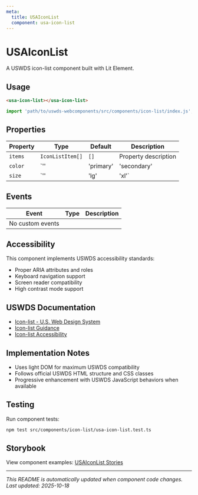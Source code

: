 ```yaml
---
meta:
  title: USAIconList
  component: usa-icon-list
---
```


# USAIconList

A USWDS icon-list component built with Lit Element.

## Usage

```html
<usa-icon-list></usa-icon-list>
```

```javascript
import 'path/to/uswds-webcomponents/src/components/icon-list/index.js';
```

## Properties

| Property | Type | Default | Description |
|----------|------|---------|-------------|
| `items` | `IconListItem[]` | `[]` | Property description |
| `color` | `'' | 'primary' | 'secondary' | 'success' | 'warning' | 'error' | 'info'` | `''` | Property description |
| `size` | `'' | 'lg' | 'xl'` | `''` | Property description |

## Events

| Event | Type | Description |
|-------|------|-------------|
| No custom events | | |

## Accessibility

This component implements USWDS accessibility standards:

- Proper ARIA attributes and roles
- Keyboard navigation support
- Screen reader compatibility
- High contrast mode support

## USWDS Documentation

- [Icon-list - U.S. Web Design System](https://designsystem.digital.gov/components/icon-list/)
- [Icon-list Guidance](https://designsystem.digital.gov/components/icon-list/#guidance)
- [Icon-list Accessibility](https://designsystem.digital.gov/components/icon-list/#accessibility)

## Implementation Notes

- Uses light DOM for maximum USWDS compatibility
- Follows official USWDS HTML structure and CSS classes
- Progressive enhancement with USWDS JavaScript behaviors when available

## Testing

Run component tests:

```bash
npm test src/components/icon-list/usa-icon-list.test.ts
```

## Storybook

View component examples: [USAIconList Stories](http://localhost:6006/?path=/story/components-icon-list)

---

_This README is automatically updated when component code changes._
_Last updated: 2025-10-18_
